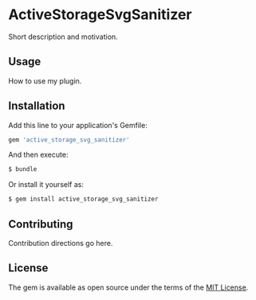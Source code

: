# ActiveStorageSvgSanitizer
Short description and motivation.

## Usage
How to use my plugin.

## Installation
Add this line to your application's Gemfile:

```ruby
gem 'active_storage_svg_sanitizer'
```

And then execute:
```bash
$ bundle
```

Or install it yourself as:
```bash
$ gem install active_storage_svg_sanitizer
```

## Contributing
Contribution directions go here.

## License
The gem is available as open source under the terms of the [MIT License](https://opensource.org/licenses/MIT).
